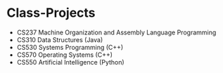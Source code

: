 Class-Projects
==============
- CS237 Machine Organization and Assembly Language Programming
- CS310 Data Structures (Java)
- CS530 Systems Programming (C++)
- CS570 Operating Systems (C++)
- CS550 Artificial Intelligence (Python)
